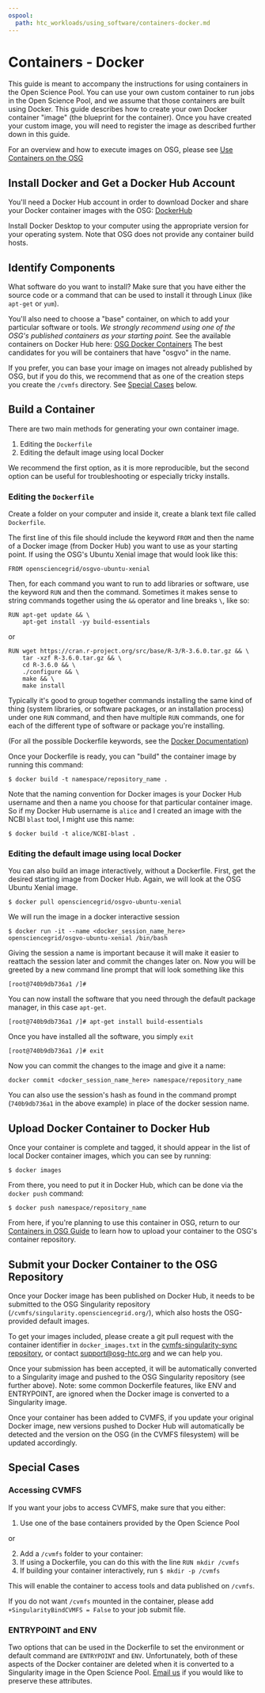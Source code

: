 ```yaml
---
ospool:
  path: htc_workloads/using_software/containers-docker.md
---
```


Containers - Docker
====================================



This guide is meant to accompany the instructions for using containers 
in the Open Science Pool.  You can use your own custom container to run jobs in the 
Open Science Pool, and we assume that those containers are built using Docker.  This 
guide describes how to create your own Docker container "image" (the blueprint for 
the container). Once you have created your custom image, 
you will need to register the image as described further down in this guide.

For an overview and how to execute images on OSG, please see
[Use Containers on the OSG][osg-containers]

## Install Docker and Get a Docker Hub Account

You'll need a Docker Hub account in order to download Docker and share your 
Docker container images with the OSG: [DockerHub](https://hub.docker.com/)

Install Docker Desktop to your computer using the appropriate version for your 
operating system. Note that OSG does not provide any container build hosts.

## Identify Components

What software do you want to install? Make sure that you have either the source 
code or a command that can be used to install it through Linux (like `apt-get` or 
`yum`). 

You'll also need to choose a "base" container, on which to add your particular 
software or tools. *We strongly recommend using one of the OSG's published containers 
as your starting point.* See the available containers on Docker Hub here: 
[OSG Docker Containers](https://hub.docker.com/u/opensciencegrid)
The best candidates for you will be containers that have "osgvo" in the name. 

If you prefer, you can base your image on images not already published 
by OSG, but if you do this, we recommend that as one of the creation steps you 
create the `/cvmfs` directory. See [Special Cases](#special-cases) below. 

## Build a Container

There are two main methods for generating your own container image. 

1. Editing the `Dockerfile`
2. Editing the default image using local Docker

We recommend the first option, as it is more reproducible, but the second option 
can be useful for troubleshooting or especially tricky installs. 

### Editing the `Dockerfile`

Create a folder on your computer and inside it, create a blank text file 
called `Dockerfile`.  

The first line of this file should include the keyword `FROM` and then 
the name of a Docker image (from Docker Hub) you want 
to use as your starting point. If using the OSG's Ubuntu Xenial image that 
would look like this: 

	FROM opensciencegrid/osgvo-ubuntu-xenial

Then, for each command you want to run to add libraries or software, use the 
keyword `RUN` and then the command. Sometimes it makes sense to string 
commands together using the `&&` operator and line breaks `\`, like so:

	RUN apt-get update && \
	    apt-get install -yy build-essentials

or

	RUN wget https://cran.r-project.org/src/base/R-3/R-3.6.0.tar.gz && \
	    tar -xzf R-3.6.0.tar.gz && \
	    cd R-3.6.0 && \
	    ./configure && \
	    make && \
	    make install

Typically it's good to group together commands installing the same kind of thing 
(system libraries, or software packages, or an installation process) under one `RUN` command, 
and then have multiple `RUN` commands, one for each of the different type of 
software or package you're installing. 

(For all the possible Dockerfile keywords, see the [Docker Documentation](https://docs.docker.com/engine/reference/builder/))

Once your Dockerfile is ready, you can "build" the container image by running this command: 

    $ docker build -t namespace/repository_name .

Note that the naming convention for Docker images is your Docker Hub username and then 
a name you choose for that particular container image. So if my Docker Hub username 
is `alice` and I created an image with the NCBI `blast` tool, I might use this name: 

    $ docker build -t alice/NCBI-blast .


### Editing the default image using local Docker

You can also build an image interactively, without a Dockerfile. First, get 
the desired starting image from Docker Hub. Again, we will
look at the OSG Ubuntu Xenial image. 

    $ docker pull opensciencegrid/osgvo-ubuntu-xenial

We will run the image in a docker interactive session

    $ docker run -it --name <docker_session_name_here> opensciencegrid/osgvo-ubuntu-xenial /bin/bash

Giving the session a name is important because it will make it easier to 
reattach the session later and commit the changes later on. Now you will 
be greeted by a new command line prompt that will look something like this

    [root@740b9db736a1 /]#

You can now install the software that you need through the default package 
manager, in this case `apt-get`. 

    [root@740b9db736a1 /]# apt-get install build-essentials

Once you have installed all the software, you simply `exit`

    [root@740b9db736a1 /]# exit

Now you can commit the changes to the image and give it a name: 

    docker commit <docker_session_name_here> namespace/repository_name

You can also use the session's hash as found in the command prompt (`740b9db736a1` 
in the above example) in place of the docker session name. 

## Upload Docker Container to Docker Hub

Once your container is complete and tagged, it should appear in the list of local Docker 
container images, which you can see by running:

	$ docker images

From there, you need to put it in Docker Hub, which can be done via the `docker push` 
command:

	$ docker push namespace/repository_name

From here, if you're planning to use this container in OSG, return to our 
[Containers in OSG Guide][osg-containers] to learn how to upload your container to the OSG's container repository. 


## Submit your Docker Container to the OSG Repository

Once your Docker image has been published on Docker Hub,
it needs to be submitted to the OSG Singularity repository
(`/cvmfs/singularity.opensciencegrid.org/`), which also hosts the
OSG-provided default images.

To get your images included, please create a git pull request with the
container identifier in `docker_images.txt` in the
[cvmfs-singularity-sync repository](https://github.com/opensciencegrid/cvmfs-singularity-sync),
or contact
[support@osg-htc.org](mailto:support@osg-htc.org)
and we can help you.

Once your submission has been accepted, it will be automatically
converted to a Singularity image and pushed to the OSG Singularity
repository (see further above). Note: some common Dockerfile features,
like ENV and ENTRYPOINT, are ignored when the Docker image is converted
to a Singularity image.

Once your container has been added to CVMFS, if you update your original
Docker image, new versions pushed to Docker Hub will automatically be
detected and the version on the OSG (in the CVMFS filesystem) will be
updated accordingly.

## Special Cases

### Accessing CVMFS

If you want your jobs to access CVMFS, make sure that you either: 

1. Use one of the base containers provided by the Open Science Pool

or

2. Add a `/cvmfs` folder to your container: 
  1. If using a Dockerfile, you can do this with the line `RUN mkdir /cvmfs`
  2. If building your container interactively, run `$ mkdir -p /cvmfs`

This will enable the container to access 
tools and data published on `/cvmfs`. 

If you do not want `/cvmfs` mounted 
in the container, please add `+SingularityBindCVMFS = False` to your job submit file.

### ENTRYPOINT and ENV

Two options that can be used in the Dockerfile to set the environment or 
default command are `ENTRYPOINT` and `ENV`. Unfortunately, both of these 
aspects of the Docker container are deleted when it is converted to a 
Singularity image in the Open Science Pool. [Email us](mailto:support@osg-htc.org) if you would like 
to preserve these attributes. 

[osg-containers]: ../../../htc_workloads/using_software/available-containers-list/